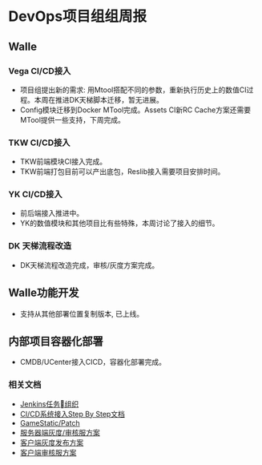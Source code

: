 # DevOps项目组组周报

## Walle

### Vega CI/CD接入

* 项目组提出新的需求: 用Mtool搭配不同的参数，重新执行历史上的数值CI过程。本周在推进DK天梯脚本迁移，暂无进展。
* Config模块迁移到Docker MTool完成。Assets CI新RC Cache方案还需要MTool提供一些支持，下周完成。

### TKW CI/CD接入

* TKW前端模块CI接入完成。
* TKW前端打包目前可以产出底包，Reslib接入需要项目安排时间。

### YK CI/CD接入

* 前后端接入推进中。
* YK的数值模块和其他项目比有些特殊，本周讨论了接入的细节。

### DK 天梯流程改造

* DK天梯流程改造完成，审核/灰度方案完成。

## Walle功能开发

* 支持从其他部署位置复制版本, 已上线。

## 内部项目容器化部署

* CMDB/UCenter接入CICD，容器化部署完成。

### 相关文档

* [Jenkins任务组织](https://git.youle.game/TC/TSD/DevOps/dune/wikis/jenkins_authorization)
* [CI/CD系统接入Step By Step文档](https://git.youle.game/TC/TSD/DevOps/dune/wikis/integrate_walle_step_by_step)
* [GameStatic/Patch](https://git.youle.game/TC/TSD/DevOps/dune/wikis/Release-Note-v0.1.2)
* [服务器端灰度/审核服方案](https://git.youle.game/TC/TSD/DevOps/dune/wikis/%E5%90%8E%E7%AB%AF%E6%96%87%E6%A1%A3/appstore_review_and_gray)
* [客户端灰度发布方案](https://git.youle.game/TC/TSD/DevOps/dune/wikis/%E5%89%8D%E7%AB%AF%E6%96%87%E6%A1%A3/gray-server)
* [客户端审核服方案](https://git.youle.game/TC/TSD/DevOps/dune/wikis/%E5%89%8D%E7%AB%AF%E6%96%87%E6%A1%A3/apple-review-version)
